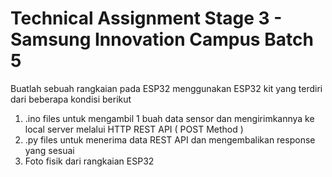 # Technical Assignment Stage 3 - Samsung Innovation Campus Batch 5

Buatlah sebuah rangkaian pada ESP32 menggunakan ESP32 kit yang terdiri dari beberapa kondisi berikut
1) .ino files untuk mengambil 1 buah data sensor dan mengirimkannya ke local server melalui HTTP REST API ( POST Method )
2) .py files untuk menerima data REST API dan mengembalikan response yang sesuai
3) Foto fisik dari rangkaian ESP32
